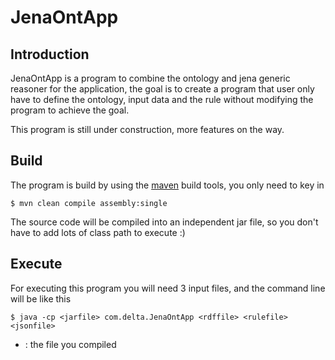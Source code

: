 # JenaOntApp

## Introduction

JenaOntApp is a program to combine the ontology and jena generic reasoner for the application, the goal is to create a program that user only have to define the ontology, input data and the rule without modifying the program to achieve the goal.

This program is still under construction, more features on the way.

## Build

The program is build by using the [maven](http://maven.apache.org/) build tools, you only need to key in

```
$ mvn clean compile assembly:single
```

The source code will be compiled into an independent jar file, so you don't have to add lots of class path to execute :)


## Execute

For executing this program you will need 3 input files, and the command line will be like this

```
$ java -cp <jarfile> com.delta.JenaOntApp <rdffile> <rulefile> <jsonfile>
```

* <jarfile> : the file you compiled 
